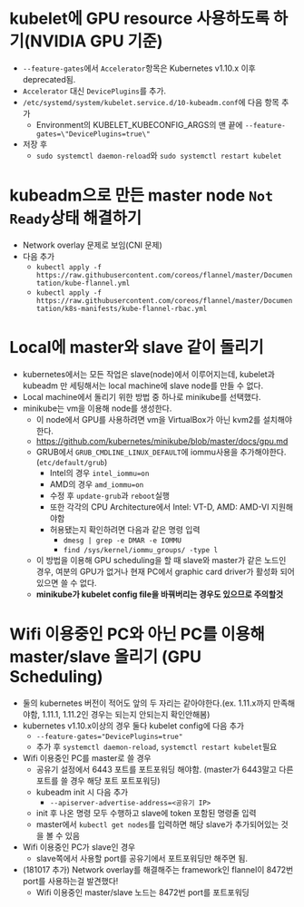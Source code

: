 # kubelet에 GPU resource 사용하도록 하기(NVIDIA GPU 기준)
* `--feature-gates`에서 `Accelerator`항목은 Kubernetes v1.10.x 이후 deprecated됨.
* `Accelerator` 대신 `DevicePlugins`를 추가.
* `/etc/systemd/system/kubelet.service.d/10-kubeadm.conf`에 다음 항목 추가
    * Environment의 KUBELET_KUBECONFIG_ARGS의 맨 끝에 `--feature-gates=\"DevicePlugins=true\"`
* 저장 후
    * `sudo systemctl daemon-reload`와 `sudo systemctl restart kubelet` 

# kubeadm으로 만든 master node `Not Ready`상태 해결하기
* Network overlay 문제로 보임(CNI 문제)
* 다음 추가
    * `kubectl apply -f https://raw.githubusercontent.com/coreos/flannel/master/Documentation/kube-flannel.yml`
    * `kubectl apply -f https://raw.githubusercontent.com/coreos/flannel/master/Documentation/k8s-manifests/kube-flannel-rbac.yml`

# Local에 master와 slave 같이 돌리기
* kubernetes에서는 모든 작업은 slave(node)에서 이루어지는데, kubelet과 kubeadm 만 세팅해서는 local machine에 slave node를 만들 수 없다.
* Local machine에서 돌리기 위한 방법 중 하나로 minikube를 선택했다.
* minikube는 vm을 이용해 node를 생성한다.
    * 이 node에서 GPU를 사용하려면 vm을 VirtualBox가 아닌 kvm2를 설치해야한다.
    * https://github.com/kubernetes/minikube/blob/master/docs/gpu.md
    * GRUB에서 `GRUB_CMDLINE_LINUX_DEFAULT`에 iommu사용을 추가해야한다. (`etc/default/grub`)
        * Intel의 경우 `intel_iommu=on`
        * AMD의 경우 `amd_iommu=on`
        * 수정 후 `update-grub`과 `reboot`실행
        * 또한 각각의 CPU Architecture에서 Intel: VT-D, AMD: AMD-VI 지원해야함
        * 허용됐는지 확인하려면 다음과 같은 명령 입력
            * `dmesg | grep -e DMAR -e IOMMU`
            * `find /sys/kernel/iommu_groups/ -type l`
    * 이 방법을 이용해 GPU scheduling을 할 때 slave와 master가 같은 노드인 경우, 여분의 GPU가 없거나 현재 PC에서 graphic card driver가 활성화 되어있으면 쓸 수 없다.
    * **minikube가 kubelet config file을 바꿔버리는 경우도 있으므로 주의할것**
    
# Wifi 이용중인 PC와 아닌 PC를 이용해 master/slave 올리기 (GPU Scheduling)
* 둘의 kubernetes 버전이 적어도 앞의 두 자리는 같아야한다.(ex. 1.11.x까지 만족해야함, 1.11.1, 1.11.2인 경우는 되는지 안되는지 확인안해봄)
* kubernetes v1.10.x이상의 경우 둘다 kubelet config에 다음 추가
    * `--feature-gates="DevicePlugins=true"`
    * 추가 후 `systemctl daemon-reload`, `systemctl restart kubelet`필요
* Wifi 이용중인 PC를 master로 쓸 경우
    * 공유기 설정에서 6443 포트를 포트포워딩 해야함. (master가 6443말고 다른 포트를 쓸 경우 해당 포트 포트포워딩)
    * kubeadm init 시 다음 추가
        * `--apiserver-advertise-address=<공유기 IP>`
    * init 후 나온 명령 모두 수행하고 slave에 token 포함된 명령줄 입력
    * master에서 `kubectl get nodes`를 입력하면 해당 slave가 추가되어있는 것을 볼 수 있음
* Wifi 이용중인 PC가 slave인 경우
    * slave쪽에서 사용할 port를 공유기에서 포트포워딩만 해주면 됨.
* (181017 추가) Network overlay를 해결해주는 framework인 flannel이 8472번 port를 사용하는걸 발견했다!
    * Wifi 이용중인 master/slave 노드는 8472번 port를 포트포워딩 
